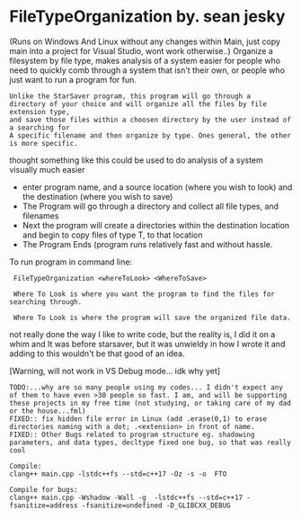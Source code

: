 # FileTypeOrganization by. sean jesky

(Runs on Windows And Linux without any changes within Main, just copy main into a project for Visual Studio, wont work otherwise..)
Organize a filesystem by file type, makes analysis of a system easier for people who need to quickly comb through a system that isn't their own, or people who just want to run a program for fun. 

    Unlike the StarSaver program, this program will go through a 
    directory of your choice and will organize all the files by file extension type,
    and save those files within a choosen directory by the user instead of a searching for
    A specific filename and then organize by type. Ones general, the other is more specific. 

thought something like this could be used to do analysis of a system visually much easier

- enter program name, and a source location (where you wish to look) and the destination (where you wish to save)
- The Program will go through a directory and collect all file types, and filenames
- Next the program will create a directories within the destination location and begin to copy files of type T, to that location
- The Program Ends (program runs relatively fast and without hassle. 

To run program in command line: 

     FileTypeOrganization <whereToLook> <WhereToSave>
    
     Where To Look is where you want the program to find the files for searching through.
     
     Where To Look is where the program will save the organized file data. 


not really done the way I like to write code, but the reality is, I did it on a whim and It was before starsaver, but it was unwieldy in how I wrote it and adding to this wouldn't be that good of an idea. 

[Warning, will not work in VS Debug mode... idk why yet]

    TODO:...why are so many people using my codes... I didn't expect any of them to have even >30 people so fast. I am, and will be supporting these projects in my free time (not studying, or taking care of my dad or the house...fml)
    FIXED:: fix hidden file error in Linux (add .erase(0,1) to erase directories naming with a dot; .<extension> in front of name. 
    FIXED:: Other Bugs related to program structure eg. shadowing parameters, and data types, decltype fixed one bug, so that was really cool
    
    Compile: 
    clang++ main.cpp -lstdc++fs --std=c++17 -Oz -s -o  FTO
    
    Compile for bugs:
    clang++ main.cpp -Wshadow -Wall -g  -lstdc++fs --std=c++17 -fsanitize=address -fsanitize=undefined -D_GLIBCXX_DEBUG
